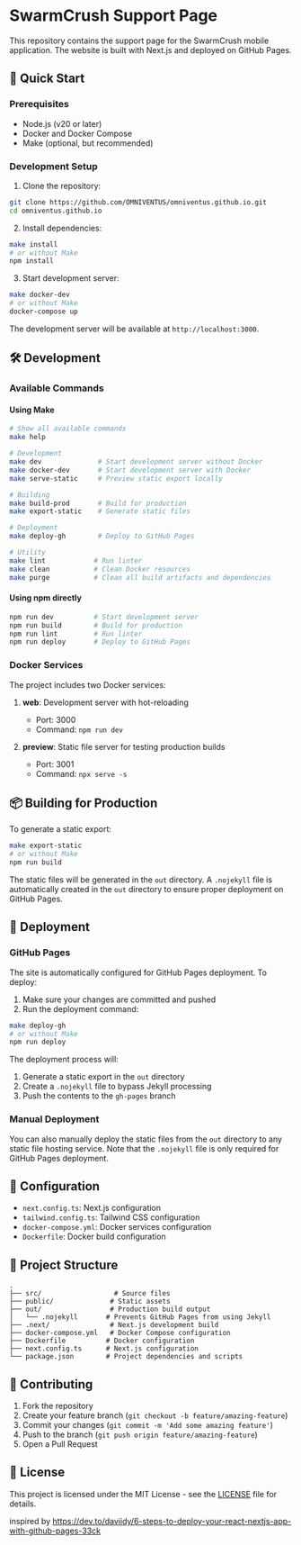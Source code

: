 # SwarmCrush Support Page

This repository contains the support page for the SwarmCrush mobile application. The website is built with Next.js and deployed on GitHub Pages.

## 🚀 Quick Start

### Prerequisites

- Node.js (v20 or later)
- Docker and Docker Compose
- Make (optional, but recommended)

### Development Setup

1. Clone the repository:
```bash
git clone https://github.com/OMNIVENTUS/omniventus.github.io.git
cd omniventus.github.io
```

2. Install dependencies:
```bash
make install
# or without Make
npm install
```

3. Start development server:
```bash
make docker-dev
# or without Make
docker-compose up
```

The development server will be available at `http://localhost:3000`.

## 🛠 Development

### Available Commands

#### Using Make

```bash
# Show all available commands
make help

# Development
make dev              # Start development server without Docker
make docker-dev       # Start development server with Docker
make serve-static     # Preview static export locally

# Building
make build-prod       # Build for production
make export-static    # Generate static files

# Deployment
make deploy-gh        # Deploy to GitHub Pages

# Utility
make lint            # Run linter
make clean           # Clean Docker resources
make purge           # Clean all build artifacts and dependencies
```

#### Using npm directly

```bash
npm run dev          # Start development server
npm run build        # Build for production
npm run lint         # Run linter
npm run deploy       # Deploy to GitHub Pages
```

### Docker Services

The project includes two Docker services:

1. **web**: Development server with hot-reloading
   - Port: 3000
   - Command: `npm run dev`

2. **preview**: Static file server for testing production builds
   - Port: 3001
   - Command: `npx serve -s`

## 📦 Building for Production

To generate a static export:

```bash
make export-static
# or without Make
npm run build
```

The static files will be generated in the `out` directory. A `.nojekyll` file is automatically created in the `out` directory to ensure proper deployment on GitHub Pages.

## 🚀 Deployment

### GitHub Pages

The site is automatically configured for GitHub Pages deployment. To deploy:

1. Make sure your changes are committed and pushed
2. Run the deployment command:
```bash
make deploy-gh
# or without Make
npm run deploy
```

The deployment process will:
1. Generate a static export in the `out` directory
2. Create a `.nojekyll` file to bypass Jekyll processing
3. Push the contents to the `gh-pages` branch

### Manual Deployment

You can also manually deploy the static files from the `out` directory to any static file hosting service. Note that the `.nojekyll` file is only required for GitHub Pages deployment.

## 🔧 Configuration

- `next.config.ts`: Next.js configuration
- `tailwind.config.ts`: Tailwind CSS configuration
- `docker-compose.yml`: Docker services configuration
- `Dockerfile`: Docker build configuration

## 📝 Project Structure

```
.
├── src/                  # Source files
├── public/              # Static assets
├── out/                 # Production build output
│   └── .nojekyll       # Prevents GitHub Pages from using Jekyll
├── .next/               # Next.js development build
├── docker-compose.yml   # Docker Compose configuration
├── Dockerfile          # Docker configuration
├── next.config.ts      # Next.js configuration
└── package.json        # Project dependencies and scripts
```

## 🤝 Contributing

1. Fork the repository
2. Create your feature branch (`git checkout -b feature/amazing-feature`)
3. Commit your changes (`git commit -m 'Add some amazing feature'`)
4. Push to the branch (`git push origin feature/amazing-feature`)
5. Open a Pull Request

## 📄 License

This project is licensed under the MIT License - see the [LICENSE](LICENSE) file for details.


inspired by https://dev.to/daviidy/6-steps-to-deploy-your-react-nextjs-app-with-github-pages-33ck

